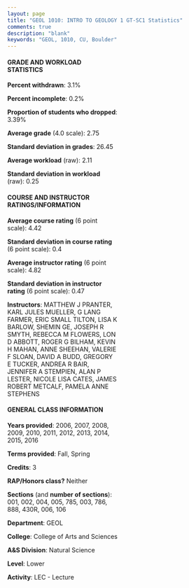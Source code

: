 ```yaml
---
layout: page
title: "GEOL 1010: INTRO TO GEOLOGY 1 GT-SC1 Statistics"
comments: true
description: "blank"
keywords: "GEOL, 1010, CU, Boulder"
--- 
```

<head>
<script src="https://ajax.googleapis.com/ajax/libs/jquery/2.1.3/jquery.min.js"></script>
<script src="https://dl.dropboxusercontent.com/s/pc42nxpaw1ea4o9/highcharts.js?dl=0"></script>
<!-- <script src="../assets/js/highcharts.js"></script> -->
<style type="text/css">@font-face {
	font-family: "Bebas Neue";
	src: url(https://www.filehosting.org/file/details/544349/BebasNeue%20Regular.otf) format("opentype");
	}
	h1.Bebas { 
		font-family: "Bebas Neue", Verdana, Tahoma;
	}
</style>
</head>
<body>
	<div id="container" style="float: right; width: 45%; height: 88%; margin-left: 2.5%; margin-right: 2.5%;"></div>
	<script language="JavaScript">
		$(document).ready(function() {
		var chart = {type: 'column'};
		var title = {text: 'Grade Distribution'};
		var xAxis = {categories: ['A','B','C','D','F'],crosshair: true};
		var yAxis = {min: 0,title: {text: 'Percentage'}};
		var tooltip = {headerFormat: '<center><b><span style="font-size:20px">{point.key}</span></b></center>',
		               pointFormat: '<td style="padding:0"><b>{point.y:.1f}%</b></td>',
		               footerFormat: '</table>',shared: true,useHTML: true};
		var plotOptions = {column: {pointPadding: 0.0,borderWidth: 0}};  
		var credits = {enabled: false};var series= [{name: 'Percent',data: [22.7,40.93,25.74,7.45,3.18,]}];
		var json = {};
		json.chart = chart;
		json.title = title;
		json.tooltip = tooltip;
		json.xAxis = xAxis;
		json.yAxis = yAxis;  
		json.series = series;
		json.plotOptions = plotOptions;  
		json.credits = credits;
		$('#container').highcharts(json);
	});
	</script>
</body>
			   
#### GRADE AND WORKLOAD STATISTICS

**Percent withdrawn**: 3.1%

**Percent incomplete**: 0.2%

**Proportion of students who dropped**: 3.39%

**Average grade** (4.0 scale): 2.75

**Standard deviation in grades**: 26.45

**Average workload** (raw): 2.11

**Standard deviation in workload** (raw): 0.25

#### COURSE AND INSTRUCTOR RATINGS/INFORMATION

**Average course rating** (6 point scale): 4.42

**Standard deviation in course rating** (6 point scale): 0.4

**Average instructor rating** (6 point scale): 4.82

**Standard deviation in instructor rating** (6 point scale): 0.47

**Instructors**: MATTHEW J PRANTER, KARL JULES MUELLER, G LANG FARMER, ERIC SMALL TILTON, LISA K BARLOW, SHEMIN GE, JOSEPH R SMYTH, REBECCA M FLOWERS, LON D ABBOTT, ROGER G BILHAM, KEVIN H MAHAN, ANNE SHEEHAN, VALERIE F SLOAN, DAVID A BUDD, GREGORY E TUCKER, ANDREA R BAIR, JENNIFER A STEMPIEN, ALAN P LESTER, NICOLE LISA CATES, JAMES ROBERT METCALF, PAMELA ANNE STEPHENS

#### GENERAL CLASS INFORMATION

**Years provided**: 2006, 2007, 2008, 2009, 2010, 2011, 2012, 2013, 2014, 2015, 2016

**Terms provided**: Fall, Spring

**Credits**: 3

**RAP/Honors class?** Neither

**Sections** (and **number of sections**): 001, 002, 004, 005, 785, 003, 786, 888, 430R, 006, 106

**Department**: GEOL

**College**: College of Arts and Sciences

**A&S Division**: Natural Science

**Level**: Lower

**Activity**: LEC - Lecture